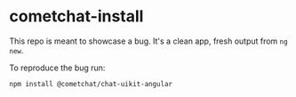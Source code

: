 # cometchat-install
This repo is meant to showcase a bug. It's a clean app, fresh output from `ng new`.

To reproduce the bug run:
```
npm install @cometchat/chat-uikit-angular
```

